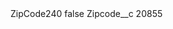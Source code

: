 <?xml version="1.0" encoding="UTF-8"?>
<CustomMetadata xmlns="http://soap.sforce.com/2006/04/metadata" xmlns:xsi="http://www.w3.org/2001/XMLSchema-instance" xmlns:xsd="http://www.w3.org/2001/XMLSchema">
    <label>ZipCode240</label>
    <protected>false</protected>
    <values>
        <field>Zipcode__c</field>
        <value xsi:type="xsd:string">20855</value>
    </values>
</CustomMetadata>
